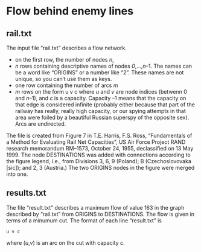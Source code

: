 # Flow behind enemy lines

## rail.txt

The input file “rail.txt” describes a flow network.
* on the first row, the number of nodes *n*,
* *n* rows containing descriptive names of nodes *0*,...,*n*–1.
The names can be a word like “ORIGINS” or a number like “2”.
These names are not unique, so you can’t use them as keys.
* one row containing the number of arcs *m*
* *m* rows on the form
      u v c
   where *u* and *v* are node indices (betwenn 0 and *n*–1), and *c* is a capacity. Capacity –1 means that the capacity on that edge is considered infinite (probably either because that part of the railway has really, really high capacity, or our spying attempts in that area were foiled by a beautiful Russian superspy of the opposite sex).
   Arcs are undirected.

The file is created from Figure 7 in T.E. Harris, F.S. Ross, “Fundamentals of a Method for Evaluating Rail Net Capacities”, US Air Force Project RAND research memorandum RM–1573, October 24, 1955, declassified on 13 May 1999.
The node DESTINATIONS was added with connections according to the figure legend, i.e., from Divisions 3, 6, 9 (Poland); B (Czechoslovovaka [sic]); and 2, 3 (Austria.)
The two ORIGINS nodes in the figure were merged into one.


## results.txt

The file “result.txt” describes a maximum flow of value 163 in the graph described by “rail.txt”
from ORIGINS to DESTINATIONS.
The flow is given in terms of a minumum cut.
The format of each line “result.txt” is

    u v c

where (*u*,*v*) is an arc on the cut with capacity *c*.
